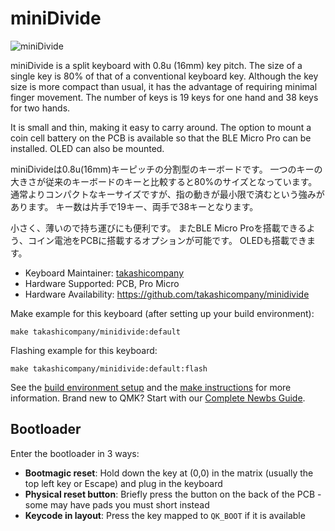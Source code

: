 # miniDivide

![miniDivide](https://i.imgur.com/x91x9yjh.jpg)

miniDivide is a split keyboard with 0.8u (16mm) key pitch.
The size of a single key is 80% of that of a conventional keyboard key.
Although the key size is more compact than usual, it has the advantage of requiring minimal finger movement.
The number of keys is 19 keys for one hand and 38 keys for two hands.

It is small and thin, making it easy to carry around.
The option to mount a coin cell battery on the PCB is available so that the BLE Micro Pro can be installed.
OLED can also be mounted.

miniDivideは0.8u(16mm)キーピッチの分割型のキーボードです。
一つのキーの大きさが従来のキーボードのキーと比較すると80%のサイズとなっています。
通常よりコンパクトなキーサイズですが、指の動きが最小限で済むという強みがあります。
キー数は片手で19キー、両手で38キーとなります。

小さく、薄いので持ち運びにも便利です。
またBLE Micro Proを搭載できるよう、コイン電池をPCBに搭載するオプションが可能です。
OLEDも搭載できます。

* Keyboard Maintainer: [takashicompany](https://github.com/takashicompany)
* Hardware Supported: PCB, Pro Micro
* Hardware Availability: https://github.com/takashicompany/minidivide

Make example for this keyboard (after setting up your build environment):

    make takashicompany/minidivide:default

Flashing example for this keyboard:

    make takashicompany/minidivide:default:flash

See the [build environment setup](https://docs.qmk.fm/#/getting_started_build_tools) and the [make instructions](https://docs.qmk.fm/#/getting_started_make_guide) for more information. Brand new to QMK? Start with our [Complete Newbs Guide](https://docs.qmk.fm/#/newbs).

## Bootloader

Enter the bootloader in 3 ways:

* **Bootmagic reset**: Hold down the key at (0,0) in the matrix (usually the top left key or Escape) and plug in the keyboard
* **Physical reset button**: Briefly press the button on the back of the PCB - some may have pads you must short instead
* **Keycode in layout**: Press the key mapped to `QK_BOOT` if it is available
